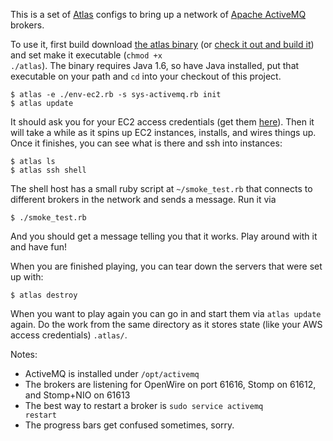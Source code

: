 This is a set of [Atlas](http://github.com/ning/atlas) configs to
bring up a network of [Apache ActiveMQ](http://activemq.apache.org)
brokers.

To use it, first build download
[the atlas binary](https://atlas-resources.s3.amazonaws.com/atlas) (or
[check it out and build it](http://github.com/ning/atlas)) and
set make it executable (<code>chmod +x ./atlas</code>). The binary
requires Java 1.6, so have Java installed, put that executable on your
path and <code>cd</code> into your checkout of this project.

    $ atlas -e ./env-ec2.rb -s sys-activemq.rb init
    $ atlas update
    
It should ask you for your EC2 access credentials (get them
[here](https://aws-portal.amazon.com/gp/aws/developer/account/index.html?action=access-key)). Then
it will take a while as it spins up EC2 instances, installs, and wires
things up. Once it finishes, you can see what is there and ssh into
instances:

    $ atlas ls
    $ atlas ssh shell
    
The shell host has a small ruby script at <code>~/smoke_test.rb</code>
that connects to different brokers in the network and sends a
message. Run it via
    
    $ ./smoke_test.rb
    
And you should get a message telling you that it works. Play around
with it and have fun!

When you are finished playing, you can tear down the servers that were
set up with:

    $ atlas destroy
    
When you want to play again you can go in and start them via
<code>atlas update</code> again. Do the work from the same directory
as it stores state (like your AWS access credentials)
<code>.atlas/</code>.

Notes:

* ActiveMQ is installed under <code>/opt/activemq</code>
* The brokers are listening for OpenWire on port 61616, Stomp on
  61612, and Stomp+NIO on 61613
* The best way to restart a broker is <code>sudo service activemq restart</code>
* The progress bars get confused sometimes, sorry.
